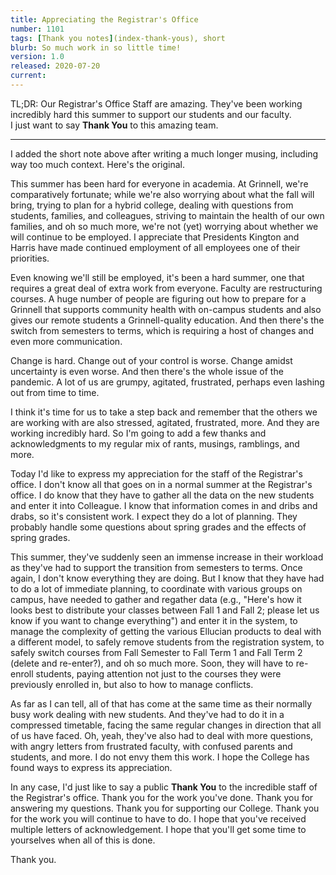 ```yaml
---
title: Appreciating the Registrar's Office
number: 1101
tags: [Thank you notes](index-thank-yous), short
blurb: So much work in so little time!
version: 1.0
released: 2020-07-20
current: 
---
```


TL;DR: Our Registrar's Office Staff are amazing.  They've been working
incredibly hard this summer to support our students and our faculty.  
I just want to say **Thank You** to this amazing team.

---

I added the short note above after writing a much longer musing,
including way too much context.  Here's the original.

This summer has been hard for everyone in academia.  At Grinnell,
we're comparatively fortunate; while we're also worrying about what
the fall will bring, trying to plan for a hybrid college, dealing
with questions from students, families, and colleagues, striving
to maintain the health of our own families, and oh so much more,
we're not (yet) worrying about whether we will continue to be
employed.  I appreciate that Presidents Kington and Harris have
made continued employment of all employees one of their priorities.

Even knowing we'll still be employed, it's been a hard summer, one
that requires a great deal of extra work from everyone.  Faculty
are restructuring courses.  A huge number of people are figuring out
how to prepare for a Grinnell that supports community health with
on-campus students and also gives our remote students a Grinnell-quality
education.  And then there's the switch from semesters to terms,
which is requiring a host of changes and even more communication.

Change is hard.  Change out of your control is worse.  Change amidst
uncertainty is even worse.  And then there's the whole issue of the
pandemic.  A lot of us are grumpy, agitated, frustrated, perhaps
even lashing out from time to time.

I think it's time for us to take a step back and remember that the
others we are working with are also stressed, agitated, frustrated,
more.  And they are working incredibly hard.  So I'm going to add a
few thanks and acknowledgments to my regular mix of rants, musings,
ramblings, and more.

Today I'd like to express my appreciation for the staff of the
Registrar's office.  I don't know all that goes on in a normal
summer at the Registrar's office.  I do know that they have to
gather all the data on the new students and enter it into Colleague.
I know that information comes in and dribs and drabs, so it's
consistent work.  I expect they do a lot of planning.  They probably
handle some questions about spring grades and the effects of spring
grades.

This summer, they've suddenly seen an immense increase in their
workload as they've had to support the transition from semesters
to terms.  Once again, I don't know everything they are doing.  But
I know that they have had to do a lot of immediate planning, to
coordinate with various groups on campus, have needed to gather and
regather data (e.g., "Here's how it looks best to distribute your
classes between Fall 1 and Fall 2; please let us know if you want
to change everything") and enter it in the system, to manage the
complexity of getting the various Ellucian products to deal with a
different model, to safely remove students from the registration
system, to safely switch courses from Fall Semester to Fall Term 1
and Fall Term 2 (delete and re-enter?), and oh so much more.  Soon,
they will have to re-enroll students, paying attention not just to
the courses they were previously enrolled in, but also to how to
manage conflicts.

As far as I can tell, all of that has come at the same time as their
normally busy work dealing with new students.  And they've had to
do it in a compressed timetable, facing the same regular changes
in direction that all of us have faced.  Oh,  yeah, they've also had
to deal with more questions, with angry letters from frustrated faculty,
with confused parents and students, and more.  I do not envy them this
work.  I hope the College has found ways to express its appreciation.

In any case, I'd just like to say a public **Thank You** to the
incredible staff of the Registrar's office.  Thank you for the work
you've done.  Thank you for answering my questions.  Thank you for
supporting our College.  Thank you for the work you will continue
to have to do.  I hope that you've received multiple letters of
acknowledgement.  I hope that you'll get some time to yourselves
when all of this is done.

Thank you.
